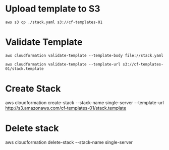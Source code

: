 # Upload template to S3

`aws s3 cp ./stack.yaml s3://cf-templates-01`

# Validate Template

`aws cloudformation validate-template --template-body file://stack.yaml`

`aws cloudformation validate-template --template-url s3://cf-templates-01/stack.template`

# Create Stack

aws cloudformation create-stack --stack-name single-server --template-url http://s3.amazonaws.com/cf-templates-01/stack.template

# Delete stack

aws cloudformation delete-stack --stack-name single-server